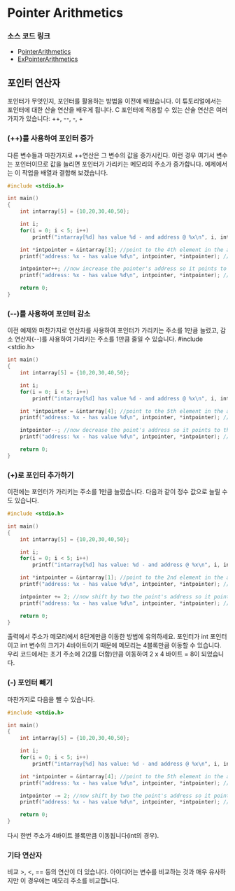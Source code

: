 # Pointer Arithmetics

### 소스 코드 링크

* P[ointerArithmetics](https://github.com/JJH0204/DevBasics/blob/main/source/C_language/PointerArithmetics.c)
* [ExPointerArithmetics](https://github.com/JJH0204/DevBasics/blob/main/source/C_language/ExPointerArithmetics.c)

## 포인터 연산자

포인터가 무엇인지, 포인터를 활용하는 방법을 이전에 배웠습니다. 이 튜토리얼에서는 포인터에 대한 산술 연산을 배우게 됩니다. C 포인터에 적용할 수 있는 산술 연산은 여러 가지가 있습니다: ++, --, -, +

### (++)를 사용하여 포인터 증가

다른 변수들과 마찬가지로 ++연산은 그 변수의 값을 증가시킨다. 이런 경우 여기서 변수는 포인터이므로 값을 늘리면 포인터가 가리키는 메모리의 주소가 증가합니다. 예제에서는 이 작업을 배열과 결합해 보겠습니다.

```c
#include <stdio.h>

int main()
{
    int intarray[5] = {10,20,30,40,50};

    int i;
    for(i = 0; i < 5; i++)
        printf("intarray[%d] has value %d - and address @ %x\n", i, intarray[i], &intarray[i]);

    int *intpointer = &intarray[3]; //point to the 4th element in the array
    printf("address: %x - has value %d\n", intpointer, *intpointer); //print the address of the 4th element

    intpointer++; //now increase the pointer's address so it points to the 5th elemnt in the array
    printf("address: %x - has value %d\n", intpointer, *intpointer); //print the address of the 5th element

    return 0;
}
```

### (--)를 사용하여 포인터 감소

이전 예제와 마찬가지로 연산자를 사용하여 포인터가 가리키는 주소를 1만큼 늘렸고, 감소 연산자(--)를 사용하여 가리키는 주소를 1만큼 줄일 수 있습니다. #include \<stdio.h>

```c
int main()
{
    int intarray[5] = {10,20,30,40,50};

    int i;
    for(i = 0; i < 5; i++)
        printf("intarray[%d] has value %d - and address @ %x\n", i, intarray[i], &intarray[i]);

    int *intpointer = &intarray[4]; //point to the 5th element in the array
    printf("address: %x - has value %d\n", intpointer, *intpointer); //print the address of the 5th element

    intpointer--; //now decrease the point's address so it points to the 4th element in the array
    printf("address: %x - has value %d\n", intpointer, *intpointer); //print the address of the 4th element

    return 0;
}
```

### (+)로 포인터 추가하기

이전에는 포인터가 가리키는 주소를 1만큼 늘렸습니다. 다음과 같이 정수 값으로 늘릴 수도 있습니다.

```c
#include <stdio.h>

int main()
{
    int intarray[5] = {10,20,30,40,50};

    int i;
    for(i = 0; i < 5; i++)
        printf("intarray[%d] has value: %d - and address @ %x\n", i, intarray[i], &intarray[i]);

    int *intpointer = &intarray[1]; //point to the 2nd element in the array
    printf("address: %x - has value %d\n", intpointer, *intpointer); //print the address of the 2nd element

    intpointer += 2; //now shift by two the point's address so it points to the 4th element in the array
    printf("address: %x - has value %d\n", intpointer, *intpointer); //print the addres of the 4th element

    return 0;
}
```

출력에서 주소가 메모리에서 8단계만큼 이동한 방법에 유의하세요. 포인터가 int 포인터이고 int 변수의 크기가 4바이트이기 때문에 메모리는 4블록만큼 이동할 수 있습니다. 우리 코드에서는 초기 주소에 2(2를 더함)만큼 이동하여 2 x 4 바이트 = 8이 되었습니다.

### (-) 포인터 빼기

마찬가지로 다음을 뺄 수 있습니다.

```c
#include <stdio.h>

int main()
{
    int intarray[5] = {10,20,30,40,50};

    int i;
    for(i = 0; i < 5; i++)
        printf("intarray[%d] has value: %d - and address @ %x\n", i, intarray[i], &intarray[i]);

    int *intpointer = &intarray[4]; //point to the 5th element in the array
    printf("address: %x - has value %d\n", intpointer, *intpointer); //print the address of the 5th element

    intpointer -= 2; //now shift by two the point's address so it points to the 3rd element in the array
    printf("address: %x - has value %d\n", intpointer, *intpointer); //print the address of the 3rd element

    return 0;
}
```

다시 한번 주소가 4바이트 블록만큼 이동됩니다(int의 경우).

### 기타 연산자

비교 >, <, == 등의 연산이 더 있습니다. 아이디어는 변수를 비교하는 것과 매우 유사하지만 이 경우에는 메모리 주소를 비교합니다.
